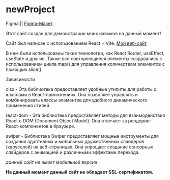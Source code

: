 # newProject 
Figma || [Figma-Макет](https://www.figma.com/file/kMmBr5biVsUoHnt5G84qRm/myProject?type=design&node-id=1-3570&mode=design&t=GcYnxYah4Orq6qfK-0)



Этот сайт создан для демонстрации моих навыков на данный момент!

Сайт был написан с использованием React + Vite. [Мой веб-сайт](http://1604079-cd56949.twc1.net/)

В нем были использованы такие технологии, как React Router, useEffect, useState и другие. Также все повторяющиеся элементы создавались с использованием цикла map() для управления количеством элементов с помощью slice().




Зависимости

clsx - Эта библиотека предоставляет удобные утилиты для работы с классами в React-приложениях. Она позволяет управлять и комбинировать классы элементов для удобного динамического применения стилей.

react-dom - Эта библиотека предоставляет методы для взаимодействия React с DOM (Document Object Model). Она отвечает за рендеринг React-компонентов в браузере.

swiper - Библиотека Swiper предоставляет мощные инструменты для создания адаптивных и мобильных дружественных слайдеров (каруселей) на веб-страницах. Она упрощает создание сенсорных слайдеров с анимацией и различными эффектами перехода.


*данный сайт не имеет мобильной версии*

**На данный момент данный сайт не обладает SSL-сертификатом.**
